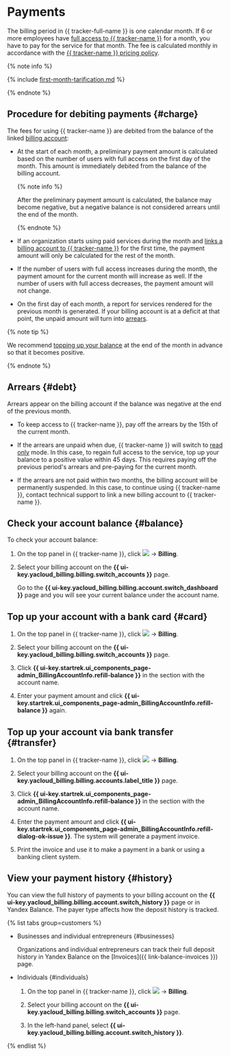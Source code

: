 # Payments

The billing period in {{ tracker-full-name }} is one calendar month. If 6 or more employees have [full access to {{ tracker-name }}](access.md) for a month, you have to pay for the service for that month. The fee is calculated monthly in accordance with the [{{ tracker-name }} pricing policy](pricing.md).

{% note info %}

{% include [first-month-tarification.md](../_includes/tracker/first-month-tarification.md) %}

{% endnote %}

## Procedure for debiting payments {#charge}

The fees for using {{ tracker-name }} are debited from the balance of the linked [billing account](billing-account.md):

* At the start of each month, a preliminary payment amount is calculated based on the number of users with full access on the first day of the month. This amount is immediately debited from the balance of the billing account.

   {% note info %}

   After the preliminary payment amount is calculated, the balance may become negative, but a negative balance is not considered arrears until the end of the month.

   {% endnote %}

* If an organization starts using paid services during the month and [links a billing account to {{ tracker-name }}](billing-account.md#bind) for the first time, the payment amount will only be calculated for the rest of the month.

* If the number of users with full access increases during the month, the payment amount for the current month will increase as well. If the number of users with full access decreases, the payment amount will not change.

* On the first day of each month, a report for services rendered for the previous month is generated. If your billing account is at a deficit at that point, the unpaid amount will turn into [arrears](#debt).

{% note tip %}

We recommend [topping up your balance](#card) at the end of the month in advance so that it becomes positive.

{% endnote %}


## Arrears {#debt}

Arrears appear on the billing account if the balance was negative at the end of the previous month.

* To keep access to {{ tracker-name }}, pay off the arrears by the 15th of the current month.

* If the arrears are unpaid when due, {{ tracker-name }} will switch to [read only](access.md#readonly) mode. In this case, to regain full access to the service, top up your balance to a positive value within 45 days. This requires paying off the previous period's arrears and pre-paying for the current month.

* If the arrears are not paid within two months, the billing account will be permanently suspended. In this case, to continue using {{ tracker-name }}, contact technical support to link a new billing account to {{ tracker-name }}.


## Check your account balance {#balance}

To check your account balance:

1. On the top panel in {{ tracker-name }}, click ![](../_assets/tracker/tracker-burger.png) → **Billing**.

1. Select your billing account on the **{{ ui-key.yacloud_billing.billing.switch_accounts }}** page.

   Go to the **{{ ui-key.yacloud_billing.billing.account.switch_dashboard }}** page and you will see your current balance under the account name.

## Top up your account with a bank card {#card}

1. On the top panel in {{ tracker-name }}, click ![](../_assets/tracker/tracker-burger.png) → **Billing**.

1. Select your billing account on the **{{ ui-key.yacloud_billing.billing.switch_accounts }}** page.

1. Click **{{ ui-key.startrek.ui_components_page-admin_BillingAccountInfo.refill-balance }}** in the section with the account name.

1. Enter your payment amount and click **{{ ui-key.startrek.ui_components_page-admin_BillingAccountInfo.refill-balance }}** again.

## Top up your account via bank transfer {#transfer}

1. On the top panel in {{ tracker-name }}, click ![](../_assets/tracker/tracker-burger.png) → **Billing**.

1. Select your billing account on the **{{ ui-key.yacloud_billing.billing.accounts.label_title }}** page.

1. Click **{{ ui-key.startrek.ui_components_page-admin_BillingAccountInfo.refill-balance }}** in the section with the account name.

1. Enter the payment amount and click **{{ ui-key.startrek.ui_components_page-admin_BillingAccountInfo.refill-dialog-ok-issue }}**. The system will generate a payment invoice.

1. Print the invoice and use it to make a payment in a bank or using a banking client system.

## View your payment history {#history}

You can view the full history of payments to your billing account on the **{{ ui-key.yacloud_billing.billing.account.switch_history }}** page or in Yandex&#160;Balance. The payer type affects how the deposit history is tracked.

{% list tabs group=customers %}

- Businesses and individual entrepreneurs {#businesses}

   Organizations and individual entrepreneurs can track their full deposit history in Yandex Balance on the [Invoices]({{ link-balance-invoices }}) page.

- Individuals {#individuals}

   1. On the top panel in {{ tracker-name }}, click ![](../_assets/tracker/tracker-burger.png) → **Billing**.

   1. Select your billing account on the **{{ ui-key.yacloud_billing.billing.switch_accounts }}** page.

   1. In the left-hand panel, select **{{ ui-key.yacloud_billing.billing.account.switch_history }}**.

{% endlist %}